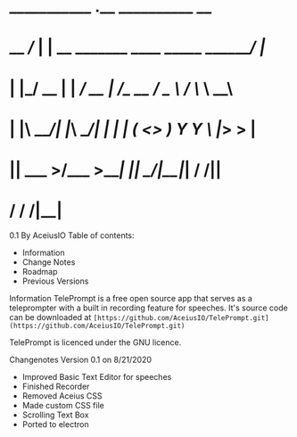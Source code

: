 # ___________    .__        __________                               __   
# \__    ___/___ |  |   ____\______   \_______  ____   _____ _______/  |_ 
#   |    |_/ __ \|  | _/ __ \|     ___/\_  __ \/  _ \ /     \\____ \   __\
#   |    |\  ___/|  |_\  ___/|    |     |  | \(  <_> )  Y Y  \  |_> >  |  
#   |____| \___  >____/\___  >____|     |__|   \____/|__|_|  /   __/|__|  
#              \/          \/                              \/|__|  
0.1 By AceiusIO
Table of contents:
* Information
* Change Notes
* Roadmap
* Previous Versions


Information
TelePrompt is a free open source app that serves as a teleprompter with a 
built in recording feature for speeches. It's source code can be downloaded
at `[https://github.com/AceiusIO/TelePrompt.git](https://github.com/AceiusIO/TelePrompt.git)`


TelePrompt is licenced under the GNU licence.


Changenotes
Version 0.1 on 8/21/2020
* Improved Basic Text Editor for speeches
* Finished Recorder
* Removed Aceius CSS
* Made custom CSS file
* Scrolling Text Box
* Ported to electron